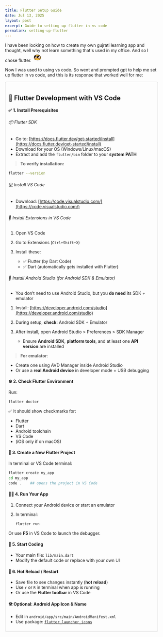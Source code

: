 ```yaml
---
title: Flutter Setup Guide
date: Jul 13, 2025
layout: post
excerpt: Guide to setting up flutter in vs code
permalink: setting-up-flutter
---
```


I have been looking on how to create my own gujrati learning app and thought, well why not learn something that's used in my office. And so I chose flutter. <img src='image.png' width=30 height=30/>

Now I was used to using vs code. So went and prompted gpt to help me set up flutter in vs code, and this is its response that worked well for me:

<div style="border:1px solid #ccc; padding:10px; border-radius:5px">

## 🚀 Flutter Development with **VS Code**

#### ✅ 1. **Install Prerequisites**

###### 📦 Flutter SDK

- Go to: [https://docs.flutter.dev/get-started/install](https://docs.flutter.dev/get-started/install)
- Download for your OS (Windows/Linux/macOS)
- Extract and add the `flutter/bin` folder to your **system PATH**

> **To verify installation:**

```bash
flutter --version
```

###### 💻 Install VS Code

- Download: [https://code.visualstudio.com/](https://code.visualstudio.com/)

###### 🧩 Install Extensions in VS Code

1. Open VS Code
2. Go to Extensions (`Ctrl+Shift+X`)
3. Install these:

   - ✅ Flutter (by Dart Code)
   - ✅ Dart (automatically gets installed with Flutter)

###### 📱 Install Android Studio (for Android SDK & Emulator)

- You don’t need to use Android Studio, but you **do need** its SDK + emulator

1. Install: [https://developer.android.com/studio](https://developer.android.com/studio)
2. During setup, **check**: Android SDK + Emulator
3. After install, open Android Studio > Preferences > SDK Manager

   - Ensure **Android SDK**, **platform tools**, and at least one **API version** are installed

> **For emulator**:

- Create one using AVD Manager inside Android Studio
- Or use a **real Android device** in developer mode + USB debugging

#### ⚙️ 2. **Check Flutter Environment**

Run:

```bash
flutter doctor
```

✅ It should show checkmarks for:

- Flutter
- Dart
- Android toolchain
- VS Code
- (iOS only if on macOS)

#### 📁 3. **Create a New Flutter Project**

In terminal or VS Code terminal:

```bash
flutter create my_app
cd my_app
code .    ## opens the project in VS Code
```

#### 👨‍💻 4. **Run Your App**

1. Connect your Android device or start an emulator
2. In terminal:

   ```bash
   flutter run
   ```

Or use **F5** in VS Code to launch the debugger.

#### 📂 5. **Start Coding**

- Your main file: `lib/main.dart`
- Modify the default code or replace with your own UI

#### 🔁 6. **Hot Reload / Restart**

- Save file to see changes instantly (**hot reload**)
- Use `r` or `R` in terminal when app is running
- Or use the **Flutter toolbar** in VS Code

#### 🛠 Optional: Android App Icon & Name

- Edit in `android/app/src/main/AndroidManifest.xml`
- Use package: [`flutter_launcher_icons`](https://pub.dev/packages/flutter_launcher_icons)

</div>
